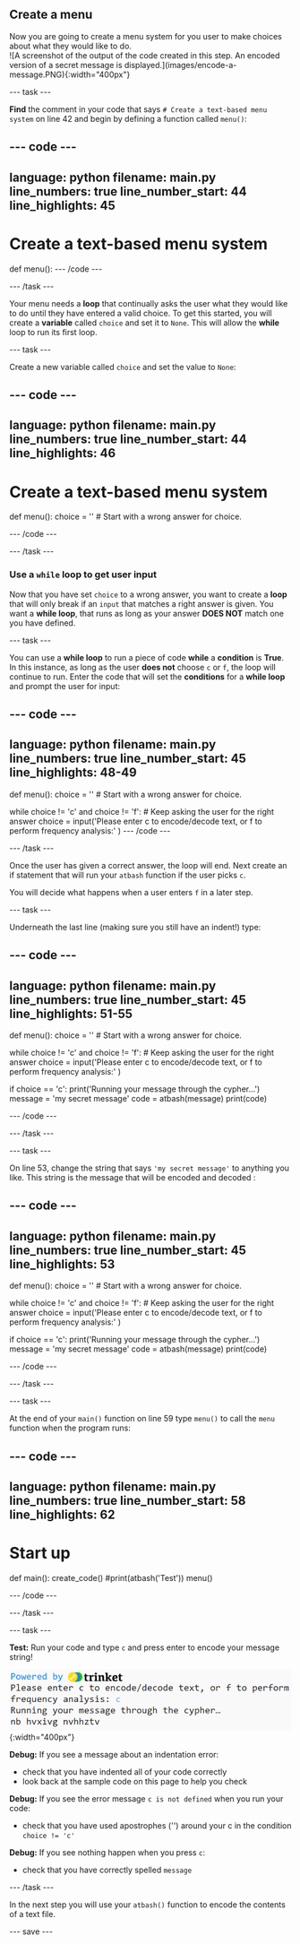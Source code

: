 ## Create a menu 

<div style="display: flex; flex-wrap: wrap">
<div style="flex-basis: 200px; flex-grow: 1; margin-right: 15px;">
Now you are going to create a menu system for you user to make choices about what they would like to do. 
</div>
<div>
![A screenshot of the output of the code created in this step. An encoded version of a secret message is displayed.](images/encode-a-message.PNG){:width="400px"}
</div>
</div>

--- task ---

**Find** the comment in your code that says `# Create a text-based menu system` on line 42 and begin by defining a function called `menu()`:

--- code ---
---
language: python
filename: main.py
line_numbers: true
line_number_start: 44
line_highlights: 45
---
# Create a text-based menu system
def menu():
--- /code ---

--- /task ---

Your menu needs a **loop** that continually asks the user what they would like to do until they have entered a valid choice. To get this started, you will create a **variable** called `choice` and set it to `None`. This will allow the **while** loop to run its first loop. 

--- task ---

Create a new variable called `choice` and set the value to `None`:

--- code ---
---
language: python
filename: main.py
line_numbers: true
line_number_start: 44
line_highlights: 46
---
# Create a text-based menu system  
def menu():
  choice = '' # Start with a wrong answer for choice. 

--- /code ---

--- /task ---

### Use a `while` loop to get user input

Now that you have set `choice` to a wrong answer, you want to create a **loop** that will only break if an `input` that matches a right answer is given. You want a **while loop**, that runs as long as your answer **DOES NOT** match one you have defined. 

--- task ---

You can use a **while loop** to run a piece of code **while** a **condition** is **True**. In this instance, as long as the user **does not** choose `c` or `f`, the loop will continue to run. Enter the code that will set the **conditions** for a **while loop** and prompt the user for input:

--- code ---
---
language: python
filename: main.py
line_numbers: true
line_number_start: 45
line_highlights: 48-49
---
def menu():
  choice = '' # Start with a wrong answer for choice.
  
  while choice != 'c' and choice != 'f': # Keep asking the user for the right answer
    choice = input('Please enter c to encode/decode text, or f to perform frequency analysis:' )
--- /code ---

--- /task ---


Once the user has given a correct answer, the loop will end. Next create an if statement that will run your `atbash` function if the user picks `c`.

You will decide what happens when a user enters `f` in a later step. 

--- task ---

Underneath the last line (making sure you still have an indent!) type:

--- code ---
---
language: python
filename: main.py
line_numbers: true
line_number_start: 45
line_highlights: 51-55
---
def menu():
  choice = '' # Start with a wrong answer for choice.

  while choice != 'c' and choice != 'f':  # Keep asking the user for the right answer
    choice = input('Please enter c to encode/decode text, or f to perform frequency analysis:' )
  
  if choice == 'c':
    print('Running your message through the cypher…')
    message = 'my secret message' 
    code = atbash(message)
    print(code)


--- /code ---

--- /task ---

--- task ---

On line 53, change the string that says `'my secret message'` to anything you like. This string is the message that will be encoded and decoded :

--- code ---
---
language: python
filename: main.py
line_numbers: true
line_number_start: 45
line_highlights: 53
---
def menu():
  choice = '' # Start with a wrong answer for choice.
  
  while choice != 'c' and choice != 'f': # Keep asking the user for the right answer
    choice = input('Please enter c to encode/decode text, or f to perform frequency analysis:' )
  
  if choice == 'c':
    print('Running your message through the cypher…')
    message = 'my secret message' 
    code = atbash(message)
    print(code)


--- /code ---

--- /task ---

--- task ---

At the end of your `main()` function on line 59 type `menu()` to call the `menu` function when the program runs:

--- code ---
---
language: python
filename: main.py
line_numbers: true
line_number_start: 58
line_highlights: 62
---
# Start up
def main():
  create_code()
  #print(atbash('Test'))
  menu()

--- /code ---

--- /task ---

--- task ---

**Test:** Run your code and type `c` and press enter to encode your message string!

![A screenshot of the output of the code created in this step. An encoded version of a secret message is displayed.](images/encode-a-message.PNG){:width="400px"}

**Debug:** If you see a message about an indentation error:
- check that you have indented all of your code correctly
- look back at the sample code on this page to help you check

**Debug:** If you see the error message `c is not defined` when you run your code:
- check that you have used apostrophes ('') around your c in the condition `choice != 'c'`

**Debug:** If you see nothing happen when you press `c`:
- check that you have correctly spelled `message`
  
--- /task ---

In the next step you will use your `atbash()` function to encode the contents of a text file. 

--- save ---